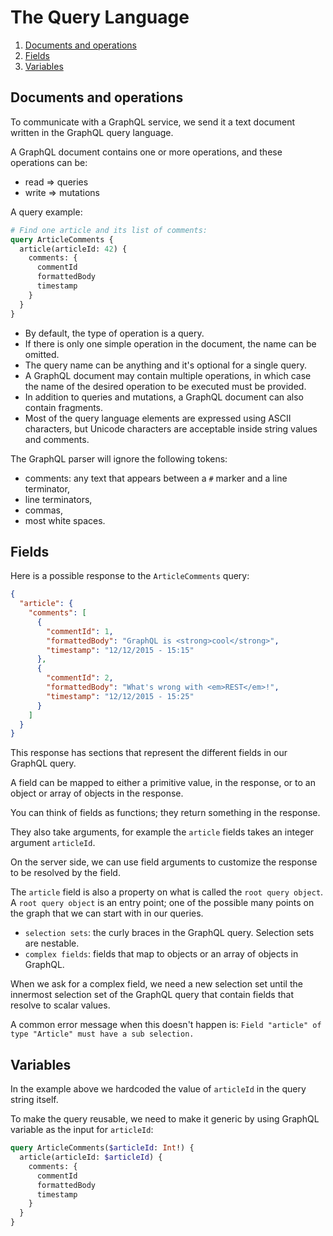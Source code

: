 # The Query Language

1. [Documents and operations](#documents-and-operations)
2. [Fields](#fields)
3. [Variables](#variables)

## Documents and operations

To communicate with a GraphQL service, we send it a text document written in the GraphQL query language.

A GraphQL document contains one or more operations, and these operations can be:
* read => queries
* write => mutations

A query example:
```graphql
# Find one article and its list of comments:
query ArticleComments {
  article(articleId: 42) {
    comments: {
      commentId
      formattedBody
      timestamp
    }
  }
}
```

* By default, the type of operation is a query.
* If there is only one simple operation in the document, the name can be omitted.
* The query name can be anything and it's optional for a single query.
* A GraphQL document may contain multiple operations, in which case the name of the desired operation to be executed must be provided.
* In addition to queries and mutations, a GraphQL document can also contain fragments.
* Most of the query language elements are expressed using ASCII characters, but Unicode characters are acceptable inside string values and comments.

The GraphQL parser will ignore the following tokens:
* comments: any text that appears between a `#` marker and a line terminator,
* line terminators,
* commas,
* most white spaces.

## Fields

Here is a possible response to the `ArticleComments` query:
```json
{
  "article": {
    "comments": [
      {
        "commentId": 1,
        "formattedBody": "GraphQL is <strong>cool</strong>",
        "timestamp": "12/12/2015 - 15:15"
      },
      {
        "commentId": 2,
        "formattedBody": "What's wrong with <em>REST</em>!",
        "timestamp": "12/12/2015 - 15:25"
      }
    ]
  }
}
```

This response has sections that represent the different fields in our GraphQL query.

A field can be mapped to either a primitive value, in the response, or to an object or array of objects in the response.

You can think of fields as functions; they return something in the response.

They also take arguments, for example the `article` fields takes an integer argument `articleId`.

On the server side, we can use field arguments to customize the response to be resolved by the field.

The `article` field is also a property on what is called the `root query object`.
A `root query object` is an entry point; one of the possible many points on the graph that we can start with in our queries.

* `selection sets`: the curly braces in the GraphQL query. Selection sets are nestable.
* `complex fields`: fields that map to objects or an array of objects in GraphQL.

When we ask for a complex field, we need a new selection set until the innermost selection set of the GraphQL query that contain fields that resolve to scalar values.

A common error message when this doesn't happen is: `Field "article" of type "Article" must have a sub selection.`

## Variables

In the example above we hardcoded the value of `articleId` in the query string itself.

To make the query reusable, we need to make it generic by using GraphQL variable as the input for `articleId`:

```graphql
query ArticleComments($articleId: Int!) {
  article(articleId: $articleId) {
    comments: {
      commentId
      formattedBody
      timestamp
    }
  }
}
```
